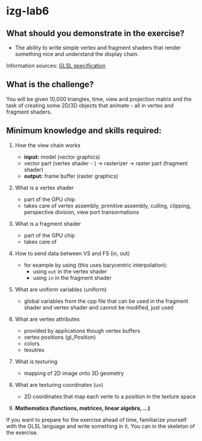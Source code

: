 # izg-lab6

## What should you demonstrate in the exercise?
- The ability to write simple vertex and fragment shaders that render something nice and understand the display chain.

Information sources: [GLSL specification](https://registry.khronos.org/OpenGL/specs/gl/GLSLangSpec.4.40.pdf)

## What is the challenge?
You will be given 10,000 triangles, time, view and projection matrix and the task of creating some 2D/3D objects that animate - all in vertex and fragment shaders.

## Minimum knowledge and skills required:
1. How the view chain works
    - **input:** model (vector graphics)
    - vector part (vertex shader - ) -> rasterizer -> raster part (fragment shader)
    - **output:** frame buffer (raster graphics)

2. What is a vertex shader
    - part of the GPU chip
    - takes care of vertex assembly, primitive assembly, culling, clipping, perspective division, view port transormations

3. What is a fragment shader
    - part of the GPU chip
    - takes care of 

4. How to send data between VS and FS (in, out)
    - for example by using (this uses barycentric interpolation):
        - using `out` in the vertex shader
        - using `in` in the fragment shader

5. What are uniform variables (uniform)
    - global variables from the cpp file that can be used in the fragment shader and vertex shader and cannot be modified, just used

6. What are vertex attributes
    - provided by applications though vertex buffers
    - vertex positions (gl_Position)
    - colors
    - texutres

7. What is texturing
    - mapping of 2D image onto 3D geometry

8. What are texturing coordinates (uv)
    - 2D coordinates that map each verte to a position in the texture space

9. **Mathematics (functions, matrices, linear algebra, ...)**


If you want to prepare for the exercise ahead of time, familiarize yourself with the GLSL language and write something in it. You can in the skeleton of the exercise.

